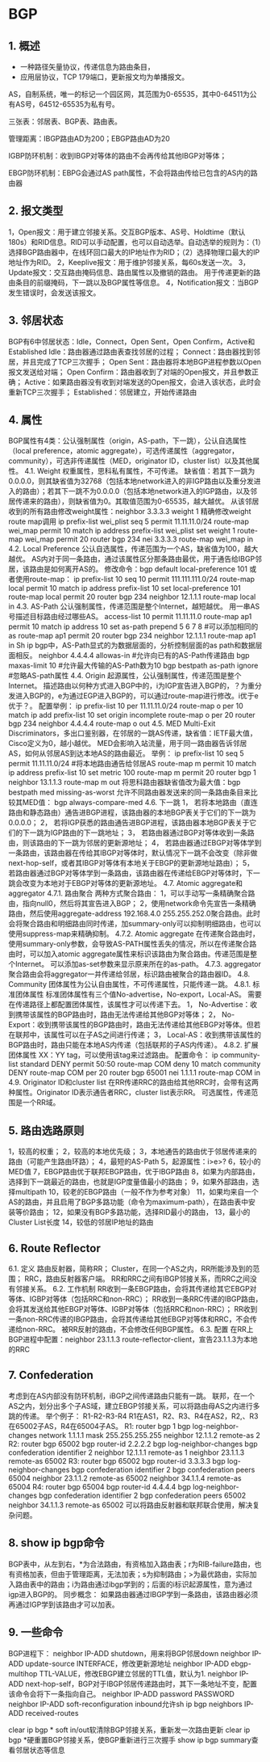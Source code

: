 # BGP
## 1. 概述
* 一种路径矢量协议，传递信息为路由条目，
* 应用层协议，TCP 179端口，更新报文均为单播报文。

AS，自制系统，唯一的标记一个园区网，其范围为0-65535，其中0-64511为公有AS号，64512-65535为私有号。

三张表：邻居表、BGP表、路由表。

管理距离：IBGP路由AD为200；EBGP路由AD为20

IGBP防环机制：收到IBGP对等体的路由不会再传给其他IBGP对等体；

EBGP防环机制：EBPG会通过AS path属性，不会将路由传给已包含的AS内的路由器
## 2. 报文类型
1，Open报文：用于建立邻接关系。交互BGP版本、AS号、Holdtime（默认180s）和RID信息。RID可以手动配置，也可以自动选举。自动选举的规则为：（1）选择BGP路由器中，在线环回口最大的IP地址作为RID；（2）选择物理口最大的IP地址作为RID。
2，Keeplive报文：用于维护邻接关系，每60s发送一次。
3，Update报文：交互路由掩码信息、路由属性以及撤销的路由。
用于传递更新的路由条目的前缀掩码，下一跳以及BGP属性等信息。
4，Notification报文：当BGP发生错误时，会发送该报文。
## 3. 邻居状态
BGP有6中邻居状态：Idle，Connect，Open Sent，Open Confirm，Active和Established
Idle：路由器通过路由表查找邻居的过程；
Connect：路由器找到邻居，并且完成了TCP三次握手；
Open Sent：路由器将本地BGP进程参数以Open报文发送给对端；
Open Confirm：路由器收到了对端的Open报文，并且参数正确；
Active：如果路由器没有收到对端发送的Open报文，会进入该状态，此时会重新TCP三次握手；
Established：邻居建立，开始传递路由
## 4. 属性
BGP属性有4类：公认强制属性（origin，AS-path，下一跳），公认自选属性（local preference，atomic aggregate），可选传递属性（aggregator，community），可选非传递属性（MED，originator ID，cluster list）以及其他属性。
4.1.    Weight
权重属性，思科私有属性，不可传递。
缺省值：若其下一跳为0.0.0.0，则其缺省值为32768（包括本地network进入的非IGP路由以及重分发进入的路由）；若其下一跳不为0.0.0.0（包括本地network进入的IGP路由，以及邻居传递来的路由），则缺省值为0。其取值范围为0-65535，越大越优。
从该邻居收到的所有路由修改weight属性：neighbor 3.3.3.3 weight 1
精确修改weight route map调用
ip prefix-list wei_plist seq 5 permit 11.11.11.0/24
route-map wei_map permit 10
 match ip address prefix-list wei_plist
 set weight 1
route-map wei_map permit 20
router bgp 234
 nei 3.3.3.3 route-map wei_map in
4.2.    Local Preference
公认自选属性，传递范围为一个AS，缺省值为100，越大越优。
AS内对于同一条路由，通过该属性区分那条路由最优，用于通告给IBGP邻居，该路由是如何离开AS的。
修改命令：bgp default local-preference 101
或者使用route-map：
ip prefix-list 10 seq 10 permit 111.111.111.0/24
route-map local permit 10
 match ip address prefix-list 10
 set local-preference 101
route-map local permit 20
router bgp 234
 neighbor 12.1.1.1 route-map local in
4.3.    AS-Path
公认强制属性，传递范围是整个Internet，越短越优。
用一串AS号描述目标路由经过哪些AS。
access-list 10 permit 11.11.11.0
route-map ap1 permit 10
 match ip address 10
 set as-path prepend 5 6 7 8 #可以添加相同的as
route-map ap1 permit 20
router bgp 234
 neighbor 12.1.1.1 route-map ap1 in
Sh ip bgp中，AS-Path显式的为数据层面的，分析控制层面的as path和数据层面相反。
neighbor 4.4.4.4 allowas-in #允许向已有的AS-Path传递路由
bgp maxas-limit 10 #允许最大传输的AS-Path数为10
bgp bestpath as-path ignore #忽略AS-path属性
4.4.    Origin
起源属性，公认强制属性，传递范围是整个Internet。
描述路由以何种方式进入BGP中的，i为IGP宣告进入BGP的，？为重分发进入BGP的，e为通过EGP进入BGP的，可以通过route-map进行修改。i优于e优于？。
配置举例：
ip prefix-list 10 per 11.11.11.0/24
route-map o per 10
 match ip add prefix-list 10
 set origin incomplete
route-map o per 20
router bgp 234
 neighbor 4.4.4.4 route-map o out
4.5.    MED
Multi-Exit Discriminators，多出口鉴别器，在邻居的一跳AS传递，缺省值：IETF最大值，Cisco定义为0，越小越优。
MED会影响入站流量，用于同一路由器告诉邻居AS，如何从邻居AS到达本地AS的路由最近。
举例：
ip prefix-list 10 seq 5 permit 11.11.11.0/24 #将本地路由通告给邻居AS
route-map m permit 10
 match ip address prefix-list 10
 set metric 100
route-map m permit 20
router bgp 1
 neighbor 13.1.1.3 route-map m out
将思科路由器缺省值改为最大值：bgp bestpath med missing-as-worst
允许不同路由器发送来的同一条路由条目来比较其MED值：
bgp always-compare-med
4.6.    下一跳
1，  若将本地路由（直连路由和静态路由）通告进BGP进程，该路由器的本地BGP表关于它们的下一跳为0.0.0.0；
2，  若将IGP获悉的路由通告进BGP进程，该路由器本地BGP表关于它们的下一跳为IGP路由的下一跳地址；
3，  若路由器通过BGP对等体收到一条路由，则该路由的下一跳为邻居的更新源地址；
4，  若路由器通过EBGP对等体学到一条路由，该路由器在传给其IBGP对等体时，默认情况下一跳不会改变（除非做next-hop-self，或者其IBGP对等体有本地关于EBGP的更新源地址路由）；
5，  若路由器通过BGP对等体学到一条路由，该路由器在传递给EBGP对等体时，下一跳会改变为本地对于EBGP对等体的更新源地址。
4.7.    Atomic aggregate和aggregator
4.7.1.  路由聚合
两种方式聚合路由：
1，可以手动写一条精确聚合路由，指向null0，然后将其宣告进入BGP；
2，使用network命令先宣告一条精确路由，然后使用aggregate-address 192.168.4.0 255.255.252.0聚合路由。此时会将聚合路由和明细路由同时传递，加summary-only可以抑制明细路由，也可以使用suppress-map来精确抑制。
4.7.2.  Atomic aggregate
在传递聚合路由时，使用summary-only参数，会导致AS-PATH属性丢失的情况，所以在传递聚合路由时，可以加入atomic aggregate属性来标识该路由为聚合路由。传递范围是整个Internet。
可以添加as-set参数来显示原来所在的as-path。
4.7.3.  aggregator
聚合路由会将aggregator一并传递给邻居，标识路由被聚合的路由器ID。
4.8.    Community
团体属性为公认自由属性，不可传递属性，只能传递一跳。
4.8.1.  标准团体属性
标准团体属性有三个值No-advertise，No-export，Local-AS。
需要在传递路径上都配置团体属性，该属性才可以传递下去。
1，  No-Advertise：收到携带该属性的BGP路由时，路由无法传递给其他BGP对等体；
2，  No-Export：收到携带该属性的BGP路由时，路由无法传递给其他EBGP对等体。但若在联邦中，该属性可以在子AS之间进行传递；
3，  Local-AS：收到携带该属性的BGP路由时，路由只能在本地AS内传递（包括联邦的子AS内传递）。
4.8.2.  扩展团体属性
XX：YY tag，可以使用该tag来过滤路由。
配置命令：
ip community-list standard DENY permit 50:50
route-map COM deny 10
match community DENY
route-map COM per 20
router bgp 65001
nei 1.1.1.1 route-map COM in
4.9.    Originator ID和cluster list
在RR传递RRC的路由给其他RRC时，会带有这两种属性。Originator ID表示通告者RRC，cluster list表示RR。
可选属性，传递范围是一个RR域。
## 5. 路由选路原则
1，较高的权重；
2，较高的本地优先级；
3，本地通告的路由优于邻居传递来的路由（可能产生路由环路）；
4，最短的AS-Path
5，起源属性：i>e>?
6，较小的MED值
7，EBGP路由优于联邦EBGP路由，优于IBGP路由
8，如果为内部路由，选择到下一跳最近的路由，也就是IGP度量值最小的路由；
9，如果外部路由，选择multipath
10，较老的EBGP路由（一般不作为参考对象）
11，如果均来自一个AS的路由，并且启用了BGP多路功能（命令为maximum-path），在路由表中安装等价路由；
12，如果没有BGP多路功能，选择RID最小的路由，
13，最小的Cluster List长度
14，较低的邻居IP地址的路由
## 6. Route Reflector
6.1.    定义
路由反射器，简称RR；
Cluster，在同一个AS之内，RR所能涉及到的范围；
RRC，路由反射器客户端。
RR和RRC之间有IBGP邻接关系，而RRC之间没有邻接关系。
6.2.    工作机制
RR收到一条EBGP路由，会将其传递给其它EBGP对等体、IGBP对等体（包括RRC和non-RRC）；
RR收到一条RRC传递的IBGP路由，会将其发送给其他EBGP对等体、IGBP对等体（包括RRC和non-RRC）；
RR收到一条non-RRC传递的IBGP路由，会将其传递给其他EBGP对等体和RRC，不会传递给non-RRC。
被RR反射的路由，不会修改任何BGP属性。
6.3.    配置
在RR上BGP进程中配置：neighbor 23.1.1.3 route-reflector-client，宣告23.1.1.3为本地的RRC
## 7. Confederation
考虑到在AS内部没有防环机制，iBGP之间传递路由只能有一跳。
联邦，在一个AS之内，划分出多个子AS域，建立EBGP邻接关系，可以将路由母AS之内进行多跳的传递。
举个例子：
R1-R2-R3-R4
R1在AS1，R2、R3、R4在AS2，R2,、R3在65002子AS，R4在65004子AS。
R1:
router bgp 1
 bgp log-neighbor-changes
 network 1.1.1.1 mask 255.255.255.255
 neighbor 12.1.1.2 remote-as 2
R2:
router bgp 65002
 bgp router-id 2.2.2.2
 bgp log-neighbor-changes
 bgp confederation identifier 2
 neighbor 12.1.1.1 remote-as 1
 neighbor 23.1.1.3 remote-as 65002
R3:
router bgp 65002
 bgp router-id 3.3.3.3
 bgp log-neighbor-changes
 bgp confederation identifier 2
 bgp confederation peers 65004 
 neighbor 23.1.1.2 remote-as 65002
 neighbor 34.1.1.4 remote-as 65004
R4:
router bgp 65004
 bgp router-id 4.4.4.4
 bgp log-neighbor-changes
 bgp confederation identifier 2
 bgp confederation peers 65002 
 neighbor 34.1.1.3 remote-as 65002
可以将路由反射器和联邦联合使用，解决复杂问题。
## 8. show ip bgp命令

 
BGP表中，从左到右，*为合法路由，有资格加入路由表；r为RIB-failure路由，也有资格加表，但由于管理距离，无法加表；s为抑制路由；>为最优路由，实际加入路由表中的路由；i为路由通过ibgp学到的；后面的i标识起源属性，意为通过igp进入BGP的。
同步概念：
如果路由器通过IBGP学到一条路由，该路由器必须再通过IGP学到该路由才可以加表。

## 9. 一些命令
BGP进程下：
neighbor IP-ADD shutdown，用来将BGP邻居down
neighbor IP-ADD update-source INTERFACE，修改更新源地址
neighbor IP-ADD ebgp-multihop TTL-VALUE，修改EBGP建立邻居的TTL值，默认为1.
neighbor IP-ADD next-hop-self，BGP对于IBGP邻居传递路由时，其下一条地址不变，配置该命令会将下一条指向自己。
neighbor IP-ADD password PASSWORD
neighbor IP-ADD soft-reconfiguration inbound允许sh ip bgp neighbors IP-ADD received-routes

clear ip bgp * soft in/out软清除BGP邻接关系，重新发一次路由更新
clear ip bgp *硬重置BGP邻接关系，使BGP重新进行三次握手
show ip bgp summary查看邻居状态等信息

